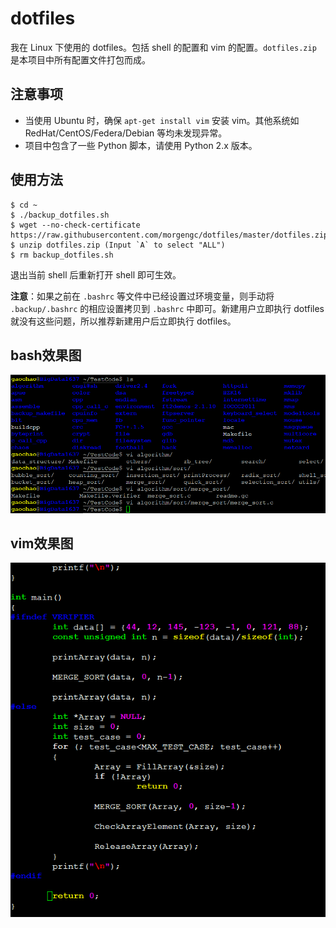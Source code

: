 # dotfiles
我在 Linux 下使用的 dotfiles。包括 shell 的配置和 vim 的配置。`dotfiles.zip` 是本项目中所有配置文件打包而成。

## 注意事项

- 当使用 Ubuntu 时，确保 `apt-get install vim` 安装 vim。其他系统如 RedHat/CentOS/Federa/Debian 等均未发现异常。
- 项目中包含了一些 Python 脚本，请使用 Python 2.x 版本。

## 使用方法

```
$ cd ~
$ ./backup_dotfiles.sh
$ wget --no-check-certificate https://raw.githubusercontent.com/morgengc/dotfiles/master/dotfiles.zip
$ unzip dotfiles.zip (Input `A` to select "ALL")
$ rm backup_dotfiles.sh
```
退出当前 shell 后重新打开 shell 即可生效。

**注意**：如果之前在 `.bashrc` 等文件中已经设置过环境变量，则手动将 `.backup/.bashrc` 的相应设置拷贝到 `.bashrc` 中即可。新建用户立即执行 dotfiles 就没有这些问题，所以推荐新建用户后立即执行 dotfiles。

## bash效果图

![image](https://github.com/morgengc/dotfiles/blob/master/doc/bash.png)

## vim效果图

![image](https://github.com/morgengc/dotfiles/blob/master/doc/vim.png)

